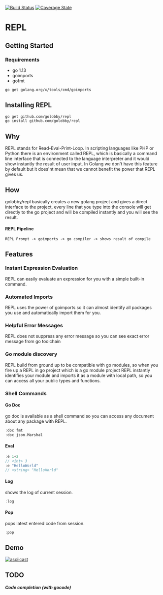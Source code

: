 [![Build Status](https://travis-ci.org/golobby/repl.png?branch=master)](https://travis-ci.org/golobby/repl)
[![Coverage State](https://coveralls.io/repos/github/golobby/repl/badge.png?branch=master)](https://coveralls.io/github/golobby/repl)
# REPL
## Getting Started

### Requirements
- go 1.13
- goimports
- gofmt
```bash
go get golang.org/x/tools/cmd/goimports
```

## Installing REPL
```bash
go get github.com/golobby/repl
go install github.com/golobby/repl
```
####
## Why
REPL stands for Read-Eval-Print-Loop. In scripting languages like PHP or Python there is an environment called REPL, which is 
basically a command line interface that is connected to the language interpreter and it would show instantly the result of 
user input. In Golang we don't have this feature by default but it does'nt mean that we cannot benefit the power that REPL gives
us.

## How
golobby/repl basically creates a new golang project and gives a direct interface to the project, every line that you type into the 
console will get directly to the go project and will be compiled instantly and you will see the result.
#### REPL Pipeline
`REPL Prompt -> goimports -> go compiler -> shows result of compile`

## Features

### Instant Expression Evaluation
REPL can easily evaluate an expression for you with a simple built-in command.
### Automated Imports
REPL uses the power of goimports so it can almost identify all packages you use and automatically import them for you.

### Helpful Error Messages
REPL does not suppress any error message so you can see exact error message from go toolchain

### Go module discovery
REPL build from ground up to be compatible with go modules, so when you fire up a REPL in go project which is a go module project
REPL instantly identifies your module and imports it as a module with local path, so you can access all your public types and functions.

### Shell Commands

#### Go Doc
go doc is available as a shell command so you can access any document about any package with REPL.
```go
:doc fmt
:doc json.Marshal
```
#### Eval
```go
:e 1+2
// <int> 3
:e "HelloWorld"
// <string> "HelloWorld"
```
#### Log
shows the log of current session.
```go
:log
```
#### Pop
pops latest entered code from session.
```go
:pop
```
## Demo
[![asciicast](https://asciinema.org/a/272640.svg)](https://asciinema.org/a/272640)

## TODO
##### Code completion (with gocode)
